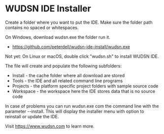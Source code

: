 # WUDSN IDE Installer

Create a folder where you want to put the IDE.
Make sure the folder path contains no spaced or whitespaces.

On Windows, download wudsn.exe the folder run it.
- https://github.com/peterdell/wudsn-ide-install/wudsn.exe
 
Not yet: On Linux or macOS, double click "wudsn.sh" to install WUDSN IDE.

The file will create and populate the following subfolders:
- Install - the cache folder where all download are stored
- Tools - the IDE and all related command line programs
- Projects - the platform specific project folders with sample source code
- Workspace - the workspace here the IDE stores data that is no source code

In case of problems you can run wudsn.exe com the command line with the parameter --install.
This will display the installer menu with option to reinstall or update the IDE.

Visit https://www.wudsn.com to learn more.